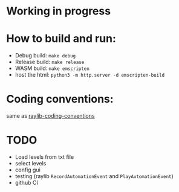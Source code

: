 # Working in progress

# How to build and run:

+ Debug build:   `make debug`
+ Release build: `make release`
+ WASM build:    `make emscripten`
+ host the html: `python3 -m http.server -d emscripten-build`

# Coding conventions:

same as [raylib-coding-conventions](https://github.com/raysan5/raylib/wiki/raylib-coding-conventions)

# TODO

+ Load levels from txt file
+ select levels
+ config gui
+ testing (raylib `RecordAutomationEvent` and `PlayAutomationEvent`)
+ github CI
